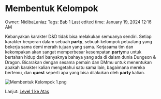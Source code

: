 # Membentuk Kelompok

Owner: NidibaLaniaz
Tags: Bab 1
Last edited time: January 19, 2024 12:16 AM

Kebanyakan karakter D&D tidak bisa melakukan semuanya sendiri. Setiap karakter berperan dalam sebuah **party**, sebuah kelompok petualang yang bekerja sama demi meraih tujuan yang sama. Kerjasama tim dan kekompakan akan sangat memperbesar kesempatan **party**mu untuk bertahan hidup dari banyaknya bahaya yang ada di dalam dunia Dungeon & Dragon. Bicarakan dengan sesama pemain dan DMmu untuk menentukan apakah karakter kalian mengetahui satu sama lain, bagaimana mereka bertemu, dan **quest** seperti apa yang bisa dilakukan oleh **party** kalian.

![Membentuk Kelompok 1.png](Membentuk%20Kelompok%2061e0bd568d174342b5467e49af908103/Membentuk_Kelompok_1.png)

Lanjut:
[Level 1 ke Atas](Level%201%20ke%20Atas%200690156815a1480c8281ef410bc93b1d.md)